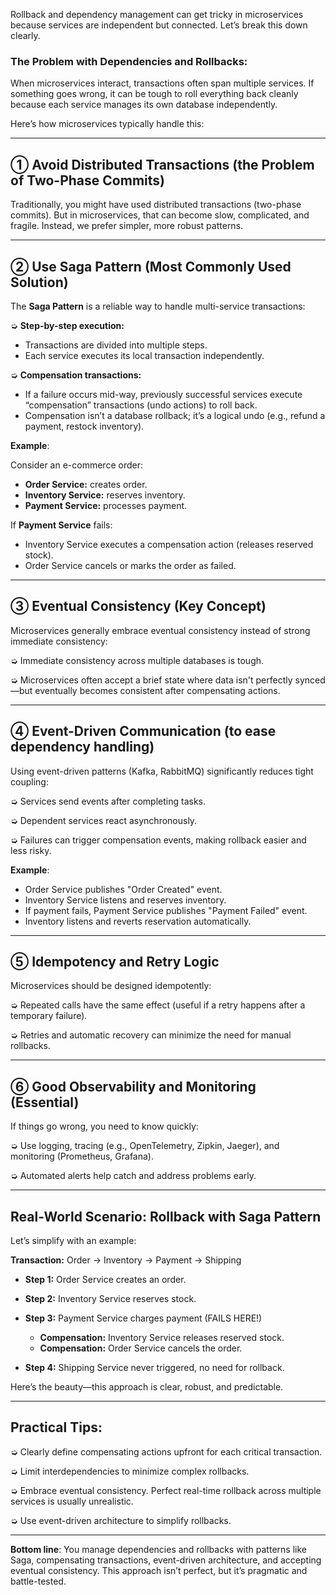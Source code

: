 Rollback and dependency management can get tricky in microservices because services are independent but connected. Let’s break this down clearly.

### The Problem with Dependencies and Rollbacks:

When microservices interact, transactions often span multiple services. If something goes wrong, it can be tough to roll everything back cleanly because each service manages its own database independently.

Here’s how microservices typically handle this:

---

## ➀ Avoid Distributed Transactions (the Problem of Two-Phase Commits)

Traditionally, you might have used distributed transactions (two-phase commits). But in microservices, that can become slow, complicated, and fragile. Instead, we prefer simpler, more robust patterns.

---

## ➁ Use Saga Pattern (Most Commonly Used Solution)

The **Saga Pattern** is a reliable way to handle multi-service transactions:

➭ **Step-by-step execution:**

* Transactions are divided into multiple steps.
* Each service executes its local transaction independently.

➭ **Compensation transactions:**

* If a failure occurs mid-way, previously successful services execute “compensation” transactions (undo actions) to roll back.
* Compensation isn’t a database rollback; it’s a logical undo (e.g., refund a payment, restock inventory).

**Example**:

Consider an e-commerce order:

* **Order Service:** creates order.
* **Inventory Service:** reserves inventory.
* **Payment Service:** processes payment.

If **Payment Service** fails:

* Inventory Service executes a compensation action (releases reserved stock).
* Order Service cancels or marks the order as failed.

---

## ➂ Eventual Consistency (Key Concept)

Microservices generally embrace eventual consistency instead of strong immediate consistency:

➭ Immediate consistency across multiple databases is tough.

➭ Microservices often accept a brief state where data isn't perfectly synced—but eventually becomes consistent after compensating actions.

---

## ➃ Event-Driven Communication (to ease dependency handling)

Using event-driven patterns (Kafka, RabbitMQ) significantly reduces tight coupling:

➭ Services send events after completing tasks.

➭ Dependent services react asynchronously.

➭ Failures can trigger compensation events, making rollback easier and less risky.

**Example**:

* Order Service publishes "Order Created" event.
* Inventory Service listens and reserves inventory.
* If payment fails, Payment Service publishes "Payment Failed" event.
* Inventory listens and reverts reservation automatically.

---

## ➄ Idempotency and Retry Logic

Microservices should be designed idempotently:

➭ Repeated calls have the same effect (useful if a retry happens after a temporary failure).

➭ Retries and automatic recovery can minimize the need for manual rollbacks.

---

## ➅ Good Observability and Monitoring (Essential)

If things go wrong, you need to know quickly:

➭ Use logging, tracing (e.g., OpenTelemetry, Zipkin, Jaeger), and monitoring (Prometheus, Grafana).

➭ Automated alerts help catch and address problems early.

---

## Real-World Scenario: Rollback with Saga Pattern

Let’s simplify with an example:

**Transaction:** Order → Inventory → Payment → Shipping

* **Step 1:** Order Service creates an order.
* **Step 2:** Inventory Service reserves stock.
* **Step 3:** Payment Service charges payment (FAILS HERE!)

  * **Compensation:** Inventory Service releases reserved stock.
  * **Compensation:** Order Service cancels the order.
* **Step 4:** Shipping Service never triggered, no need for rollback.

Here’s the beauty—this approach is clear, robust, and predictable.

---

## Practical Tips:

➭ Clearly define compensating actions upfront for each critical transaction.

➭ Limit interdependencies to minimize complex rollbacks.

➭ Embrace eventual consistency. Perfect real-time rollback across multiple services is usually unrealistic.

➭ Use event-driven architecture to simplify rollbacks.

---

**Bottom line**: You manage dependencies and rollbacks with patterns like Saga, compensating transactions, event-driven architecture, and accepting eventual consistency. This approach isn’t perfect, but it’s pragmatic and battle-tested.
